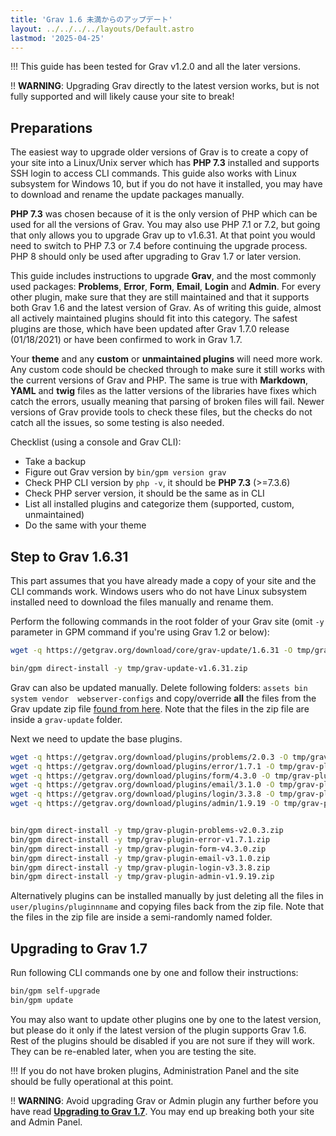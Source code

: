 ```yaml
---
title: 'Grav 1.6 未満からのアップデート'
layout: ../../../../layouts/Default.astro
lastmod: '2025-04-25'
---
```

!!! This guide has been tested for Grav v1.2.0 and all the later versions.

!! **WARNING**: Upgrading Grav directly to the latest version works, but is not fully supported and will likely cause your site to break!

## Preparations

The easiest way to upgrade older versions of Grav is to create a copy of your site into a Linux/Unix server which has **PHP 7.3** installed and supports SSH login to access CLI commands. This guide also works with Linux subsystem for Windows 10, but if you do not have it installed, you may have to download and rename the update packages manually.

**PHP 7.3** was chosen because of it is the only version of PHP which can be used for all the versions of Grav. You may also use PHP 7.1 or 7.2, but going that only allows you to upgrade Grav up to v1.6.31. At that point you would need to switch to PHP 7.3 or 7.4 before continuing the upgrade process. PHP 8 should only be used after upgrading to Grav 1.7 or later version.

This guide includes instructions to upgrade **Grav**, and the most commonly used packages: **Problems**, **Error**, **Form**, **Email**, **Login** and **Admin**. For every other plugin, make sure that they are still maintained and that it supports both Grav 1.6 and the latest version of Grav. As of writing this guide, almost all actively maintained plugins should fit into this category. The safest plugins are those, which have been updated after Grav 1.7.0 release (01/18/2021) or have been confirmed to work in Grav 1.7.

Your **theme** and any **custom** or **unmaintained plugins** will need more work. Any custom code should be checked through to make sure it still works with the current versions of Grav and PHP. The same is true with **Markdown**, **YAML** and **twig** files as the latter versions of the libraries have fixes which catch the errors, usually meaning that parsing of broken files will fail. Newer versions of Grav provide tools to check these files, but the checks do not catch all the issues, so some testing is also needed.

Checklist (using a console and Grav CLI):

* Take a backup
* Figure out Grav version by `bin/gpm version grav`
* Check PHP CLI version by `php -v`, it should be **PHP 7.3** (>=7.3.6)
* Check PHP server version, it should be the same as in CLI
* List all installed plugins and categorize them (supported, custom, unmaintained)
* Do the same with your theme

## Step to Grav 1.6.31

This part assumes that you have already made a copy of your site and the CLI commands work. Windows users who do not have Linux subsystem installed need to download the files manually and rename them.

Perform the following commands in the root folder of your Grav site (omit `-y` parameter in GPM command if you're using Grav 1.2 or below):

```bash
wget -q https://getgrav.org/download/core/grav-update/1.6.31 -O tmp/grav-update-v1.6.31.zip

bin/gpm direct-install -y tmp/grav-update-v1.6.31.zip
```

Grav can also be updated manually. Delete following folders: `assets bin system vendor  webserver-configs` and copy/override **all** the files from the Grav update zip file [found from here](https://getgrav.org/download/core/grav-update/1.6.31). Note that the files in the zip file are inside a `grav-update` folder.

Next we need to update the base plugins.

```bash
wget -q https://getgrav.org/download/plugins/problems/2.0.3 -O tmp/grav-plugin-problems-v2.0.3.zip
wget -q https://getgrav.org/download/plugins/error/1.7.1 -O tmp/grav-plugin-error-v1.7.1.zip
wget -q https://getgrav.org/download/plugins/form/4.3.0 -O tmp/grav-plugin-form-v4.3.0.zip
wget -q https://getgrav.org/download/plugins/email/3.1.0 -O tmp/grav-plugin-email-v3.1.0.zip
wget -q https://getgrav.org/download/plugins/login/3.3.8 -O tmp/grav-plugin-login-v3.3.8.zip
wget -q https://getgrav.org/download/plugins/admin/1.9.19 -O tmp/grav-plugin-admin-v1.9.19.zip


bin/gpm direct-install -y tmp/grav-plugin-problems-v2.0.3.zip
bin/gpm direct-install -y tmp/grav-plugin-error-v1.7.1.zip
bin/gpm direct-install -y tmp/grav-plugin-form-v4.3.0.zip
bin/gpm direct-install -y tmp/grav-plugin-email-v3.1.0.zip
bin/gpm direct-install -y tmp/grav-plugin-login-v3.3.8.zip
bin/gpm direct-install -y tmp/grav-plugin-admin-v1.9.19.zip
```

Alternatively plugins can be installed manually by just deleting all the files in `user/plugins/pluginnname` and copying files back from the zip file. Note that the files in the zip file are inside a semi-randomly named folder.

## Upgrading to Grav 1.7

Run following CLI commands one by one and follow their instructions:

```bash
bin/gpm self-upgrade
bin/gpm update
```

You may also want to update other plugins one by one to the latest version, but please do it only if the latest version of the plugin supports Grav 1.6. Rest of the plugins should be disabled if you are not sure if they will work. They can be re-enabled later, when you are testing the site.



!!! If you do not have broken plugins, Administration Panel and the site should be fully operational at this point.

!! **WARNING**: Avoid upgrading Grav or Admin plugin any further before you have read **[Upgrading to Grav 1.7](/advanced/grav-development/grav-17-upgrade-guide)**. You may end up breaking both your site and Admin Panel.


